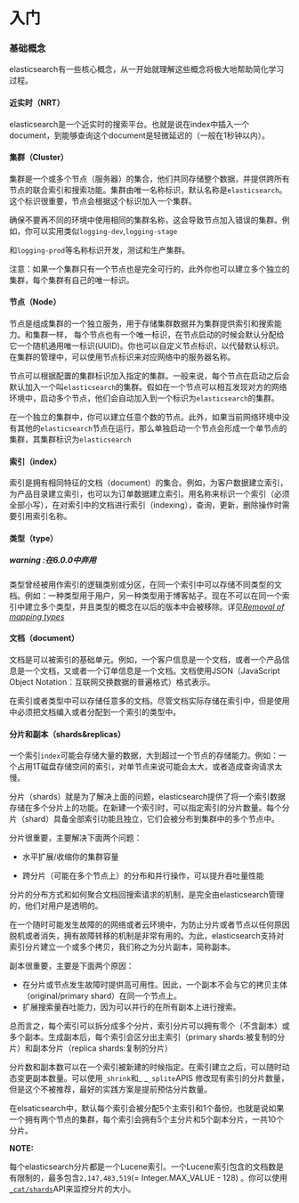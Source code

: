# 入门

### 基础概念

elasticsearch有一些核心概念，从一开始就理解这些概念将极大地帮助简化学习过程。

#### 近实时（NRT）

elasticsearch是一个近实时的搜索平台。也就是说在index中插入一个document，到能够查询这个document是轻微延迟的（一般在1秒钟以内）。

#### 集群（Cluster）

集群是一个或多个节点（服务器）的集合，他们共同存储整个数据，并提供跨所有节点的联合索引和搜索功能。集群由唯一名称标识，默认名称是`elasticsearch`。这个标识很重要，节点会根据这个标识加入一个集群。

确保不要再不同的环境中使用相同的集群名称，这会导致节点加入错误的集群。例如，你可以实用类似`logging-dev`,`logging-stage`

和`logging-prod`等名称标识开发，测试和生产集群。

注意：如果一个集群只有一个节点也是完全可行的，此外你也可以建立多个独立的集群，每个集群有自己的唯一标识。

#### 节点（Node）

节点是组成集群的一个独立服务，用于存储集群数据并为集群提供索引和搜索能力。和集群一样， 每个节点也有一个唯一标识，在节点启动的时候会默认分配给它一个随机通用唯一标识\(UUID\)。你也可以自定义节点标识，以代替默认标识。在集群的管理中，可以使用节点标识来对应网络中的服务器名称。

节点可以根据配置的集群标识加入指定的集群。一般来说，每个节点在启动之后会默认加入一个叫`elasticsearch`的集群。假如在一个节点可以相互发现对方的网络环境中，启动多个节点，他们会自动加入到一个标识为`elasticsearch`的集群。

在一个独立的集群中，你可以建立任意个数的节点。此外，如果当前网络环境中没有其他的`elasticsearch`节点在运行，那么单独启动一个节点会形成一个单节点的集群，其集群标识为`elasticsearch`

#### 索引（index）

索引是拥有相同特征的文档（document）的集合。例如，为客户数据建立索引，为产品目录建立索引，也可以为订单数据建立索引。用名称来标识一个索引（必须全部小写），在对索引中的文档进行索引（indexing），查询，更新，删除操作时需要引用索引名称。

#### 类型（type）

##### warning  :在6.0.0中弃用

类型曾经被用作索引的逻辑类别或分区，在同一个索引中可以存储不同类型的文档。例如：一种类型用于用户，另一种类型用于博客帖子。现在不可以在同一个索引中建立多个类型，并且类型的概念在以后的版本中会被移除。详见[_Removal of mapping types_](https://www.elastic.co/guide/en/elasticsearch/reference/current/removal-of-types.html)

#### 文档（document）

文档是可以被索引的基础单元。例如，一个客户信息是一个文档，或者一个产品信息是一个文档，又或者一个订单信息是一个文档。文档使用JSON（JavaScript Object Notation：互联网交换数据的普遍格式）格式表示。

在索引或者类型中可以存储任意多的文档。尽管文档实际存储在索引中，但是使用中必须把文档编入或者分配到一个索引的类型中。

#### 分片和副本（shards&replicas）

一个索引`index`可能会存储大量的数据，大到超过一个节点的存储能力。例如：一个占用1T磁盘存储空间的索引，对单节点来说可能会太大，或者造成查询请求太慢。

分片（shards）就是为了解决上面的问题，elasticsearch提供了将一个索引数据存储在多个分片上的功能。在新建一个索引时，可以指定索引的分片数量。每个分片（shard）具备全部索引功能且独立，它们会被分布到集群中的多个节点中。

分片很重要，主要解决下面两个问题：

* 水平扩展/收缩你的集群容量

* 跨分片（可能在多个节点上）的分布和并行操作，可以提升吞吐量性能

分片的分布方式和如何聚合文档回搜索请求的机制，是完全由elasticsearch管理的，他们对用户是透明的。

在一个随时可能发生故障的的网络或者云环境中，为防止分片或者节点以任何原因脱机或者消失，拥有故障转移的机制是非常有用的。为此，elasticsearch支持对索引分片建立一个或多个拷贝，我们称之为分片副本，简称副本。

副本很重要，主要是下面两个原因：

* 在分片或节点发生故障时提供高可用性。因此，一个副本不会与它的拷贝主体（original/primary shard）在同一个节点上。
* 扩展搜索量吞吐能力，因为可以并行的在所有副本上进行搜索。

总而言之，每个索引可以拆分成多个分片，索引分片可以拥有零个（不含副本）或多个副本。生成副本后，每个索引会区分出主索引（primary shards:被复制的分片）和副本分片（replica shards:复制的分片）

分片数和副本数可以在一个索引被新建的时候指定。在索引建立之后，可以随时动态变更副本数量。可以使用`_shrink`和_ _`_splite`APIS 修改现有索引的分片数量，但是这个不被推荐，最好的实践方案是提前预估分片数量。

在elsaticsearch中，默认每个索引会被分配5个主索引和1个备份。也就是说如果一个拥有两个节点的集群，每个索引会拥有5个主分片和5个副本分片，一共10个分片。



**NOTE:**

每个elasticsearch分片都是一个Lucene索引。一个Lucene索引包含的文档数是有限制的，最多包含`2,147,483,519`\(= Integer.MAX\_VALUE - 128\) 。你可以使用[`_cat/shards`](https://www.elastic.co/guide/en/elasticsearch/reference/6.4/cat-shards.html)API来监控分片的大小。

  


